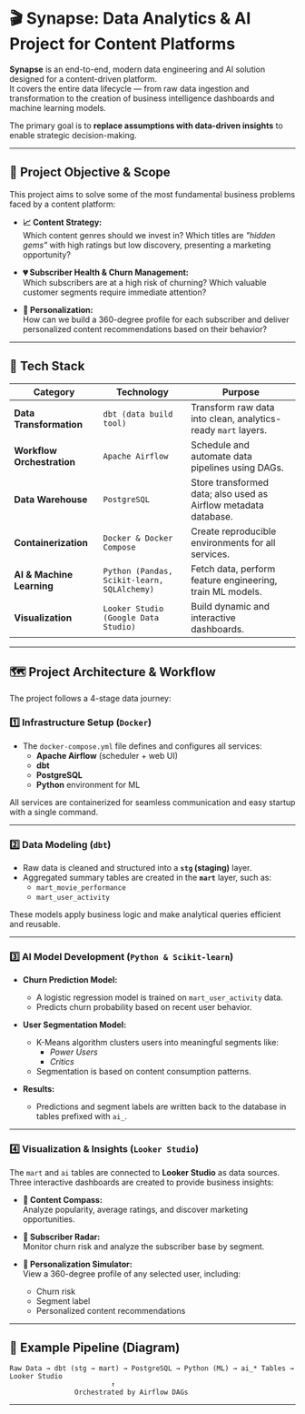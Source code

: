 
# 🎬 Synapse: Data Analytics & AI Project for Content Platforms

**Synapse** is an end-to-end, modern data engineering and AI solution designed for a content-driven platform.  
It covers the entire data lifecycle — from raw data ingestion and transformation to the creation of business intelligence dashboards and machine learning models.

The primary goal is to **replace assumptions with data-driven insights** to enable strategic decision-making.

---

## 🎯 Project Objective & Scope

This project aims to solve some of the most fundamental business problems faced by a content platform:

- **📈 Content Strategy:**  
  Which content genres should we invest in? Which titles are *"hidden gems"* with high ratings but low discovery, presenting a marketing opportunity?

- **💔 Subscriber Health & Churn Management:**  
  Which subscribers are at a high risk of churning? Which valuable customer segments require immediate attention?

- **🤖 Personalization:**  
  How can we build a 360-degree profile for each subscriber and deliver personalized content recommendations based on their behavior?

---

## 🧰 Tech Stack

| Category                 | Technology                                              | Purpose                                                                 |
|--------------------------|----------------------------------------------------------|-------------------------------------------------------------------------|
| **Data Transformation**  | `dbt (data build tool)`                                 | Transform raw data into clean, analytics-ready `mart` layers.          |
| **Workflow Orchestration**| `Apache Airflow`                                       | Schedule and automate data pipelines using DAGs.                        |
| **Data Warehouse**       | `PostgreSQL`                                            | Store transformed data; also used as Airflow metadata database.        |
| **Containerization**     | `Docker & Docker Compose`                               | Create reproducible environments for all services.                     |
| **AI & Machine Learning**| `Python (Pandas, Scikit-learn, SQLAlchemy)`             | Fetch data, perform feature engineering, train ML models.              |
| **Visualization**        | `Looker Studio (Google Data Studio)`                    | Build dynamic and interactive dashboards.                              |

---

## 🗺️ Project Architecture & Workflow

The project follows a 4-stage data journey:

### 1️⃣ Infrastructure Setup (`Docker`)

- The `docker-compose.yml` file defines and configures all services:
  - **Apache Airflow** (scheduler + web UI)
  - **dbt**
  - **PostgreSQL**
  - **Python** environment for ML

All services are containerized for seamless communication and easy startup with a single command.

---

### 2️⃣ Data Modeling (`dbt`)

- Raw data is cleaned and structured into a **`stg` (staging)** layer.
- Aggregated summary tables are created in the **`mart`** layer, such as:
  - `mart_movie_performance`
  - `mart_user_activity`

These models apply business logic and make analytical queries efficient and reusable.

---

### 3️⃣ AI Model Development (`Python & Scikit-learn`)

- **Churn Prediction Model:**
  - A logistic regression model is trained on `mart_user_activity` data.
  - Predicts churn probability based on recent user behavior.

- **User Segmentation Model:**
  - K-Means algorithm clusters users into meaningful segments like:
    - *Power Users*
    - *Critics*
  - Segmentation is based on content consumption patterns.

- **Results:**
  - Predictions and segment labels are written back to the database in tables prefixed with `ai_`.

---

### 4️⃣ Visualization & Insights (`Looker Studio`)

The `mart` and `ai` tables are connected to **Looker Studio** as data sources.  
Three interactive dashboards are created to provide business insights:

- **📌 Content Compass:**  
  Analyze popularity, average ratings, and discover marketing opportunities.

- **📌 Subscriber Radar:**  
  Monitor churn risk and analyze the subscriber base by segment.

- **📌 Personalization Simulator:**  
  View a 360-degree profile of any selected user, including:
  - Churn risk
  - Segment label
  - Personalized content recommendations

---

## 🧪 Example Pipeline (Diagram)

```
Raw Data → dbt (stg → mart) → PostgreSQL → Python (ML) → ai_* Tables → Looker Studio
                         ↑
                Orchestrated by Airflow DAGs
```

---


 
